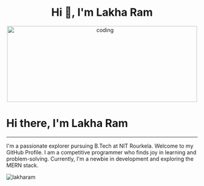 <h1 align="center">Hi 👋, I'm Lakha Ram</h1>

<p align="center">
  <img alt="coding" width="500" height="200" src="https://encrypted-tbn0.gstatic.com/images?q=tbn:ANd9GcRQxdwVeGXmPb9rdESKVRt7TgZDdwVwfE_j0w&s">
</p>

# Hi there, I'm Lakha Ram

---

I'm a passionate explorer pursuing B.Tech at NIT Rourkela. Welcome to my GitHub Profile. I am a competitive programmer who finds joy in learning and problem-solving. Currently, I'm a newbie in development and exploring the MERN stack.

<p align="left">
  <img src="https://komarev.com/ghpvc/?username=lakharam&label=Profile%20views&color=0e75b6&style=flat" alt="lakharam" />
</p>

 
